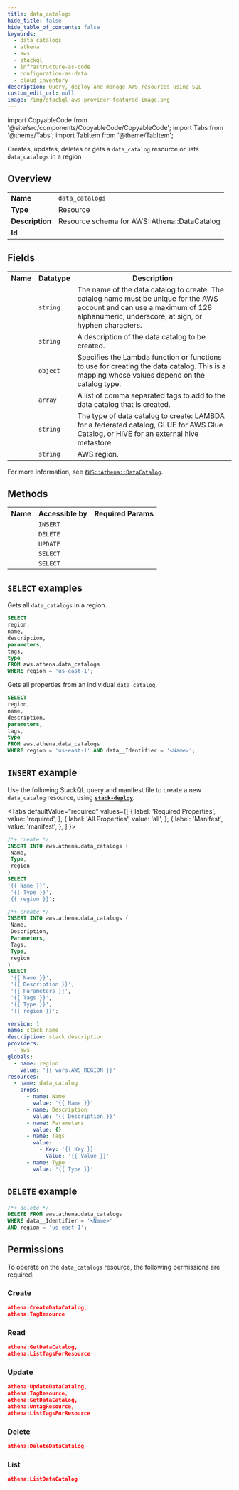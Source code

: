 ```yaml
---
title: data_catalogs
hide_title: false
hide_table_of_contents: false
keywords:
  - data_catalogs
  - athena
  - aws
  - stackql
  - infrastructure-as-code
  - configuration-as-data
  - cloud inventory
description: Query, deploy and manage AWS resources using SQL
custom_edit_url: null
image: /img/stackql-aws-provider-featured-image.png
---
```


import CopyableCode from '@site/src/components/CopyableCode/CopyableCode';
import Tabs from '@theme/Tabs';
import TabItem from '@theme/TabItem';

Creates, updates, deletes or gets a <code>data_catalog</code> resource or lists <code>data_catalogs</code> in a region

## Overview
<table>
<tbody>
<tr><td><b>Name</b></td><td><code>data_catalogs</code></td></tr>
<tr><td><b>Type</b></td><td>Resource</td></tr>
<tr><td><b>Description</b></td><td>Resource schema for AWS::Athena::DataCatalog</td></tr>
<tr><td><b>Id</b></td><td><CopyableCode code="aws.athena.data_catalogs" /></td></tr>
</tbody>
</table>

## Fields
<table>
<tbody>
<tr><th>Name</th><th>Datatype</th><th>Description</th></tr><tr><td><CopyableCode code="name" /></td><td><code>string</code></td><td>The name of the data catalog to create. The catalog name must be unique for the AWS account and can use a maximum of 128 alphanumeric, underscore, at sign, or hyphen characters.</td></tr>
<tr><td><CopyableCode code="description" /></td><td><code>string</code></td><td>A description of the data catalog to be created.</td></tr>
<tr><td><CopyableCode code="parameters" /></td><td><code>object</code></td><td>Specifies the Lambda function or functions to use for creating the data catalog. This is a mapping whose values depend on the catalog type.</td></tr>
<tr><td><CopyableCode code="tags" /></td><td><code>array</code></td><td>A list of comma separated tags to add to the data catalog that is created.</td></tr>
<tr><td><CopyableCode code="type" /></td><td><code>string</code></td><td>The type of data catalog to create: LAMBDA for a federated catalog, GLUE for AWS Glue Catalog, or HIVE for an external hive metastore.</td></tr>
<tr><td><CopyableCode code="region" /></td><td><code>string</code></td><td>AWS region.</td></tr>
</tbody>
</table>

For more information, see <a href="https://docs.aws.amazon.com/AWSCloudFormation/latest/UserGuide/aws-resource-athena-datacatalog.html"><code>AWS::Athena::DataCatalog</code></a>.

## Methods

<table>
<tbody>
  <tr>
    <th>Name</th>
    <th>Accessible by</th>
    <th>Required Params</th>
  </tr>
  <tr>
    <td><CopyableCode code="create_resource" /></td>
    <td><code>INSERT</code></td>
    <td><CopyableCode code="Name, Type, region" /></td>
  </tr>
  <tr>
    <td><CopyableCode code="delete_resource" /></td>
    <td><code>DELETE</code></td>
    <td><CopyableCode code="data__Identifier, region" /></td>
  </tr>
  <tr>
    <td><CopyableCode code="update_resource" /></td>
    <td><code>UPDATE</code></td>
    <td><CopyableCode code="data__Identifier, data__PatchDocument, region" /></td>
  </tr>
  <tr>
    <td><CopyableCode code="list_resources" /></td>
    <td><code>SELECT</code></td>
    <td><CopyableCode code="region" /></td>
  </tr>
  <tr>
    <td><CopyableCode code="get_resource" /></td>
    <td><code>SELECT</code></td>
    <td><CopyableCode code="data__Identifier, region" /></td>
  </tr>
</tbody>
</table>

## `SELECT` examples
Gets all <code>data_catalogs</code> in a region.
```sql
SELECT
region,
name,
description,
parameters,
tags,
type
FROM aws.athena.data_catalogs
WHERE region = 'us-east-1';
```
Gets all properties from an individual <code>data_catalog</code>.
```sql
SELECT
region,
name,
description,
parameters,
tags,
type
FROM aws.athena.data_catalogs
WHERE region = 'us-east-1' AND data__Identifier = '<Name>';
```

## `INSERT` example

Use the following StackQL query and manifest file to create a new <code>data_catalog</code> resource, using [__`stack-deploy`__](https://pypi.org/project/stack-deploy/).

<Tabs
    defaultValue="required"
    values={[
      { label: 'Required Properties', value: 'required', },
      { label: 'All Properties', value: 'all', },
      { label: 'Manifest', value: 'manifest', },
    ]
}>
<TabItem value="required">

```sql
/*+ create */
INSERT INTO aws.athena.data_catalogs (
 Name,
 Type,
 region
)
SELECT 
'{{ Name }}',
 '{{ Type }}',
'{{ region }}';
```
</TabItem>
<TabItem value="all">

```sql
/*+ create */
INSERT INTO aws.athena.data_catalogs (
 Name,
 Description,
 Parameters,
 Tags,
 Type,
 region
)
SELECT 
 '{{ Name }}',
 '{{ Description }}',
 '{{ Parameters }}',
 '{{ Tags }}',
 '{{ Type }}',
 '{{ region }}';
```
</TabItem>
<TabItem value="manifest">

```yaml
version: 1
name: stack name
description: stack description
providers:
  - aws
globals:
  - name: region
    value: '{{ vars.AWS_REGION }}'
resources:
  - name: data_catalog
    props:
      - name: Name
        value: '{{ Name }}'
      - name: Description
        value: '{{ Description }}'
      - name: Parameters
        value: {}
      - name: Tags
        value:
          - Key: '{{ Key }}'
            Value: '{{ Value }}'
      - name: Type
        value: '{{ Type }}'

```
</TabItem>
</Tabs>

## `DELETE` example

```sql
/*+ delete */
DELETE FROM aws.athena.data_catalogs
WHERE data__Identifier = '<Name>'
AND region = 'us-east-1';
```

## Permissions

To operate on the <code>data_catalogs</code> resource, the following permissions are required:

### Create
```json
athena:CreateDataCatalog,
athena:TagResource
```

### Read
```json
athena:GetDataCatalog,
athena:ListTagsForResource
```

### Update
```json
athena:UpdateDataCatalog,
athena:TagResource,
athena:GetDataCatalog,
athena:UntagResource,
athena:ListTagsForResource
```

### Delete
```json
athena:DeleteDataCatalog
```

### List
```json
athena:ListDataCatalog
```
